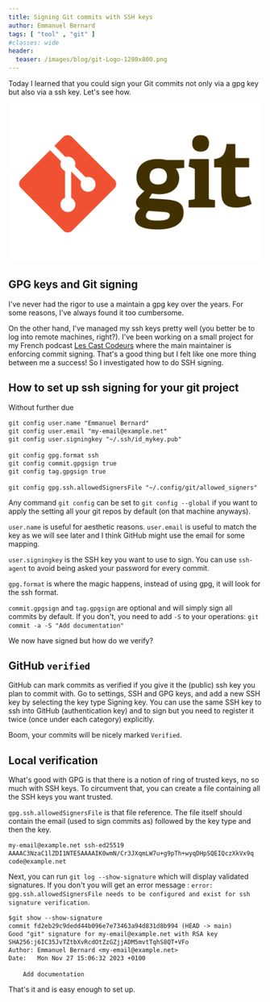 ```yaml
---
title: Signing Git commits with SSH keys
author: Emmanuel Bernard
tags: [ "tool" , "git" ]
#classes: wide
header:
  teaser: /images/blog/git-Logo-1280x800.png
---
```

Today I learned that you could sign your Git commits not only via a gpg key but also via a ssh key.
Let's see how.

![Git logo keyboard](/images/blog/git-Logo-1280x800.png)

## GPG keys and Git signing

I've never had the rigor to use a maintain a gpg key over the years.
For some reasons, I've always found it too cumbersome.

On the other hand, I've managed my ssh keys pretty well (you better be to log into remote machines, right?).
I've been working on a small project for my French podcast [Les Cast Codeurs](https://lescastcodeurs.com) where the main maintainer is enforcing commit signing.
That's a good thing but I felt like one more thing between me a success!
So I investigated how to do SSH signing.

## How to set up ssh signing for your git project

Without further due

```
git config user.name "Emmanuel Bernard"
git config user.email "my-email@example.net"
git config user.signingkey "~/.ssh/id_mykey.pub"

git config gpg.format ssh
git config commit.gpgsign true
git config tag.gpgsign true

git config gpg.ssh.allowedSignersFile "~/.config/git/allowed_signers"
```

Any command `git config` can be set to `git config --global` if you want to apply the setting all your git repos by default (on that machine anyways).

`user.name` is useful for aesthetic reasons.
`user.email` is useful to match the key as we will see later and I think GitHub might use the email for some mapping.

`user.signingkey` is the SSH key you want to use to sign.
You can use `ssh-agent` to avoid being asked your password for every commit.

`gpg.format` is where the magic happens, instead of using gpg, it will look for the ssh format.

`commit.gpgsign` and `tag.gpgsign` are optional and will simply sign all commits by default.
If you don't, you need to add `-S` to your operations: `git commit -a -S "Add documentation"`

We now have signed but how do we verify?

## GitHub `verified`

GitHub can mark commits as verified if you give it the (public) ssh key you plan to commit with.
Go to settings, SSH and GPG keys, and add a new SSH key by selecting the key type Signing key.
You can use the same SSH key to ssh into GitHub (authentication key) and to sign but you need to register it twice (once under each category) explicitly.

Boom, your commits will be nicely marked `Verified`.

## Local verification

What's good with GPG is that there is a notion of ring of trusted keys, no so much with SSH keys.
To circumvent that, you can create a file containing all the SSH keys you want trusted.

`gpg.ssh.allowedSignersFile` is that file reference.
The file itself should contain the email (used to sign commits as) followed by the key type and then the key.

```
my-email@example.net ssh-ed25519 AAAAC3NzaC1lZDI1NTE5AAAAIK0wmN/Cr3JXqmLW7u+g9pTh+wyqDHpSQEIQczXkVx9q code@example.net
```

Next, you can run `git log --show-signature` which will display validated signatures.
If you don't you will get an error message : `error: gpg.ssh.allowedSignersFile needs to be configured and exist for ssh signature verification`.

```
$git show --show-signature
commit fd2eb29c9dedd44b096e7e73463a94d831d8b994 (HEAD -> main)
Good "git" signature for my-email@example.net with RSA key SHA256:j6IC35JvTZtbXvRcdOtZzGZjjADM5mvtTqhS8QT+VFo
Author: Emmanuel Bernard <my-email@example.net>
Date:   Mon Nov 27 15:06:32 2023 +0100

    Add documentation

```

That's it and is easy enough to set up.
